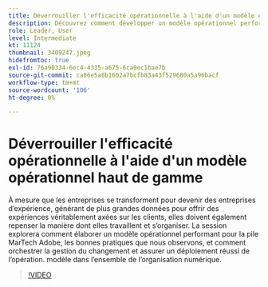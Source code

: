 ```yaml
---
title: Déverrouiller l'efficacité opérationnelle à l'aide d'un modèle opérationnel haut de gamme
description: Découvrez comment développer un modèle opérationnel performant pour la pile MarTech Adobe, quelles bonnes pratiques observons-nous ?
role: Leader, User
level: Intermediate
kt: 11124
thumbnail: 3409247.jpeg
hidefromtoc: true
exl-id: 76a90334-6ec4-4335-a675-6ca0ec1bae7b
source-git-commit: ca06e5a8b1602a7bcfb83a43f529680a5a96bacf
workflow-type: tm+mt
source-wordcount: '106'
ht-degree: 0%

---
```


# Déverrouiller l&#39;efficacité opérationnelle à l&#39;aide d&#39;un modèle opérationnel haut de gamme

À mesure que les entreprises se transforment pour devenir des entreprises d’expérience, générant de plus grandes données pour offrir des expériences véritablement axées sur les clients, elles doivent également repenser la manière dont elles travaillent et s’organiser. La session explorera comment élaborer un modèle opérationnel performant pour la pile MarTech Adobe, les bonnes pratiques que nous observons, et comment orchestrer la gestion du changement et assurer un déploiement réussi de l’opération. modèle dans l’ensemble de l’organisation numérique.

>[!VIDEO](https://video.tv.adobe.com/v/3409247/?quality=12&learn=on)
